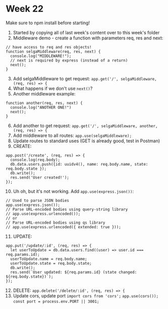 # Week 22

Make sure to npm install before starting!

1. Started by copying all of last week's content over to this week's folder
2. Middleware demo - create a function with parameters req, res and next:
```
// have access to req and res objects!
function selgaMiddleware(req, res, next) {
  console.log("MIDDLEWARE!");
  // next is required by express (instead of a return)
  next();
}
```
3. Add selgaMiddleware to get request: `app.get('/', selgaMiddleware, (req, res) => {`
4. What happens if we don't use `next()`?
5. Another middleware example:
```
function another(req, res, next) {
  console.log("ANOTHER ONE!")
  next();
}
```
6. Add another to get request: `app.get('/', selgaMiddleware, another, (req, res) => {`
7. Add middleware to all routes: `app.use(selgaMiddleware);`
8. Update routes to standard uses (GET is already good, test in Postman)
9. CREATE:
```
app.post('/create', (req, res) => {
  console.log(req.body);
  db.data.users.push({id: uuidv4(), name: req.body.name, state: req.body.state });
  db.write();
  res.send('User created!');
});
```
10. Uh oh, but it's not working. Add `app.use(express.json())`:
```
// Used to parse JSON bodies
app.use(express.json()); 
// Parse URL-encoded bodies using query-string library
// app.use(express.urlencoded()); 
// or
// Parse URL-encoded bodies using qs library
// app.use(express.urlencoded({ extended: true })); 
```
11. UPDATE:
```
app.put('/update/:id', (req, res) => {
  let userToUpdate = db.data.users.find((user) => user.id === req.params.id);
  userToUpdate.name = req.body.name;
  userToUpdate.state = req.body.state;
  db.write();
  res.send(`User updated: ${req.params.id} (state changed: ${req.body.state})`);
});
```
12. DELETE: `app.delete('/delete/:id', (req, res) => {`
13. Update cors, update port
`import cors from 'cors';`
`app.use(cors());`
`const port = process.env.PORT || 3001;`
